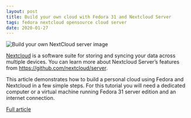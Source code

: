 ```yaml
---
layout: post
title: Build your own cloud with Fedora 31 and Nextcloud Server
tags: fedora nextcloud opensource cloud server
date: 2020-01-27
---
```


![Build your own NextCloud server image](https://fedoramagazine.org/wp-content/uploads/2020/01/nextcloud-1-816x345.png)

[Nextcloud](https://nextcloud.com/) is a software suite for storing and syncing 
your data across multiple devices. You can learn more about Nextcloud Server’s 
features from https://github.com/nextcloud/server.

This article demonstrates how to build a personal cloud using Fedora and Nextcloud 
in a few simple steps. For this tutorial you will need a dedicated computer or a 
virtual machine running Fedora 31 server edition and an internet connection.

[Full article](https://fedoramagazine.org/build-your-own-cloud-with-fedora-31-and-nextcloud-server/)
